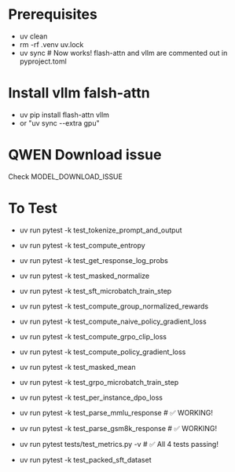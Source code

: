 # Prerequisites
- uv clean
- rm -rf .venv uv.lock
- uv sync  # Now works! flash-attn and vllm are commented out in pyproject.toml
# Install vllm falsh-attn
- uv pip install flash-attn vllm
- or "uv sync --extra gpu"

# QWEN Download issue
Check MODEL_DOWNLOAD_ISSUE

# To Test
- uv run pytest -k test_tokenize_prompt_and_output
- uv run pytest -k test_compute_entropy
- uv run pytest -k test_get_response_log_probs
- uv run pytest -k test_masked_normalize
- uv run pytest -k test_sft_microbatch_train_step
- uv run pytest -k test_compute_group_normalized_rewards
- uv run pytest -k test_compute_naive_policy_gradient_loss
- uv run pytest -k test_compute_grpo_clip_loss
- uv run pytest -k test_compute_policy_gradient_loss
- uv run pytest -k test_masked_mean
- uv run pytest -k test_grpo_microbatch_train_step
- uv run pytest -k test_per_instance_dpo_loss

- uv run pytest -k test_parse_mmlu_response  # ✅ WORKING!
- uv run pytest -k test_parse_gsm8k_response  # ✅ WORKING!
- uv run pytest tests/test_metrics.py -v  # ✅ All 4 tests passing!
- uv run pytest -k test_packed_sft_dataset
